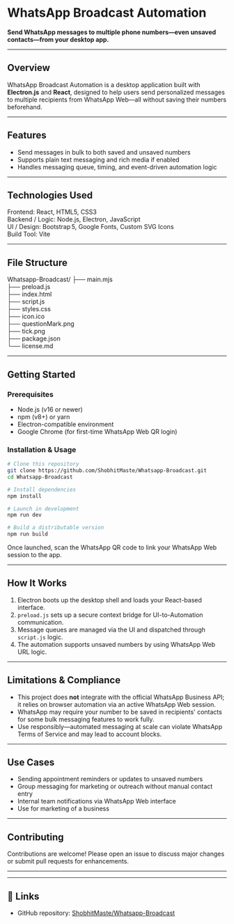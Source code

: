 # WhatsApp Broadcast Automation 

**Send WhatsApp messages to multiple phone numbers—even unsaved contacts—from your desktop app.**

---

## Overview

WhatsApp Broadcast Automation is a desktop application built with **Electron.js** and **React**, designed to help users send personalized messages to multiple recipients from WhatsApp Web—all without saving their numbers beforehand.

---

## Features

- Send messages in bulk to both saved and unsaved numbers  
- Supports plain text messaging and rich media if enabled  
- Handles messaging queue, timing, and event-driven automation logic

---

## Technologies Used

Frontend: React, HTML5, CSS3  
Backend / Logic: Node.js, Electron, JavaScript  
UI / Design: Bootstrap 5, Google Fonts, Custom SVG Icons  
Build Tool: Vite  

---

## File Structure

Whatsapp-Broadcast/
├── main.mjs  
├── preload.js  
├── index.html  
├── script.js  
├── styles.css  
├── icon.ico  
├── questionMark.png  
├── tick.png  
├── package.json  
└── license.md  

---

## Getting Started

### Prerequisites

- Node.js (v16 or newer)  
- npm (v8+) or yarn  
- Electron-compatible environment  
- Google Chrome (for first-time WhatsApp Web QR login)

### Installation & Usage

```bash
# Clone this repository
git clone https://github.com/ShobhitMaste/Whatsapp-Broadcast.git
cd Whatsapp-Broadcast

# Install dependencies
npm install

# Launch in development
npm run dev

# Build a distributable version
npm run build
```

Once launched, scan the WhatsApp QR code to link your WhatsApp Web session to the app.

---

## How It Works

1. Electron boots up the desktop shell and loads your React-based interface.  
2. `preload.js` sets up a secure context bridge for UI-to-Automation communication.  
3. Message queues are managed via the UI and dispatched through `script.js` logic.  
4. The automation supports unsaved numbers by using WhatsApp Web URL logic.

---

## Limitations & Compliance

- This project does **not** integrate with the official WhatsApp Business API; it relies on browser automation via an active WhatsApp Web session.  
- WhatsApp may require your number to be saved in recipients' contacts for some bulk messaging features to work fully.  
- Use responsibly—automated messaging at scale can violate WhatsApp Terms of Service and may lead to account blocks.

---

## Use Cases

- Sending appointment reminders or updates to unsaved numbers  
- Group messaging for marketing or outreach without manual contact entry  
- Internal team notifications via WhatsApp Web interface
- Use for marketing of a business

---

## Contributing

Contributions are welcome! Please open an issue to discuss major changes or submit pull requests for enhancements.

---
---

## 🔗 Links

- GitHub repository: [ShobhitMaste/Whatsapp-Broadcast](https://github.com/ShobhitMaste/Whatsapp-Broadcast)
